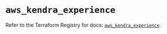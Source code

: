 # `aws_kendra_experience`

Refer to the Terraform Registry for docs: [`aws_kendra_experience`](https://registry.terraform.io/providers/hashicorp/aws/6.10.0/docs/resources/kendra_experience).

